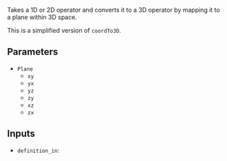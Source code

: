 Takes a 1D or 2D operator and converts it to a 3D operator by mapping it to a plane within 3D space.

This is a simplified version of `coordTo3D`.

## Parameters

* `Plane`
  * `xy`
  * `yx`
  * `yz`
  * `zy`
  * `xz`
  * `zx`

## Inputs

* `definition_in`: 